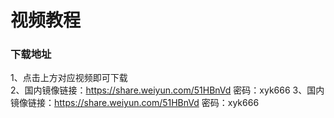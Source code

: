 # 视频教程</br> 
### 下载地址</br>
1、点击上方对应视频即可下载</br>
2、国内镜像链接：https://share.weiyun.com/51HBnVd 密码：xyk666
3、国内镜像链接：https://share.weiyun.com/51HBnVd 密码：xyk666
